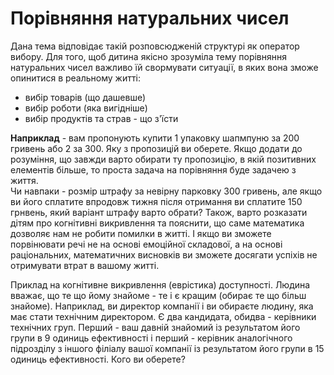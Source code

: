 # Порівняння натуральних чисел
Дана тема відповідає такій розповсюдженій структурі як оператор вибору. Для того, щоб дитина якісно зрозуміла тему порівняння натуральних чисел важливо їй свормувати ситуації, в яких вона зможе опинитися в реальному житті:
* вибір товарів (що дашевше)
* вибір роботи (яка вигідніше)
* вибір продуктів та страв - що з'їсти

**Наприклад** - вам пропонують купити 1 упаковку шапмпуню за 200 гривень або 2 за 300. Яку з пропозицій ви оберете.
Якщо додати до розуміння, що завжди варто обирати ту пропозицію, в якій позитивних елементів більше, то проста задача на порівняння буде задачею з життя.  
Чи навпаки - розмір штрафу за невірну парковку 300 гривень, але якщо ви його сплатите впродовж тижня після отримання ви сплатите 150 грнвень, який варіант штрафу варто обрати?
Також, варто розказати дітям про когнітивні викривлення та пояснити, що саме математика дозволяє нам не робити помилки в житті. І якщо ви зможете порвінювати речі не на основі емоційної складової, а на основі раціональних, математичних висновків ви зможете досягати успіхів не отримувати втрат в вашому житті.

Приклад на когнітивне викривлення (еврістика) доступності. Людина вважає, що те що йому знайоме - те і є кращим (обирає те що більш знайоме). Наприклад, ви директор компанії і ви обираєте людину, яка має стати технічним директором. Є два кандидата, обидва - керівники технічних груп. Перший - ваш давній знайомий із результатом його групи в 9 одиниць ефективності і перший - керівник аналогічного підрозділу з іншого філіалу вашої компанії із результатом його групи в 15 одиниць ефективності. Кого ви оберете?

